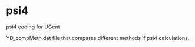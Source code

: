 # psi4
psi4 coding for UGent

YD_compMeth.dat
file that compares different methods if psi4 calculations.
